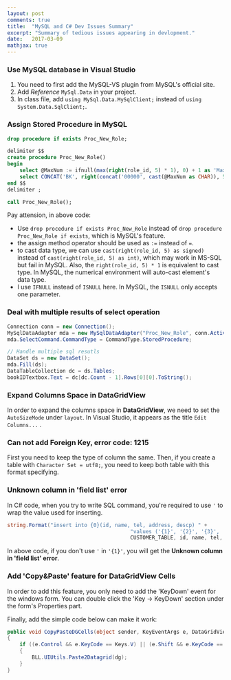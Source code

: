 ```yaml
---
layout: post
comments: true
title:  "MySQL and C# Dev Issues Summary"
excerpt: "Summary of tedious issues appearing in devlopment."
date:   2017-03-09
mathjax: true
---
```



### Use MySQL database in Visual Studio

1. You need to first add the MySQL-VS plugin from MySQL's official site.
2. Add *Reference* `MySql.Data` in your project. 
3. In class file, add `using MySql.Data.MySqlClient;` instead of `using System.Data.SqlClient;`.


### Assign Stored Procedure in MySQL

```sql
drop procedure if exists Proc_New_Role;

delimiter $$
create procedure Proc_New_Role()
begin
    select @MaxNum := ifnull(max(right(role_id, 5) * 1), 0) + 1 as 'MaxNo' from role_master;
    select CONCAT('BK', right(concat('00000', cast(@MaxNum as CHAR)), 5)) as 'RoleID';
end $$
delimiter ;

call Proc_New_Role();
```

Pay attension, in above code:

- Use `drop procedure if exists Proc_New_Role` instead of `drop procedure Proc_New_Role if exists`, which is MySQL's feature.
- the assign method operator should be used as `:=` instead of `=`.
- to cast data type, we can use `cast(right(role_id, 5) as signed)` instead of `cast(right(role_id, 5) as int)`, which may work in MS-SQL but fail in MySQL. Also, the `right(role_id, 5) * 1` is equivalent to cast type. In MySQL, the numerical environment will auto-cast element's data type. 
- I use `IFNULL` instead of `ISNULL` here. In MySQL, the `ISNULL` only accepts one parameter.



### Deal with multiple results of select operation

```c#
Connection conn = new Connection();
MySqlDataAdapter mda = new MySqlDataAdapter("Proc_New_Role", conn.ActiveCon());
mda.SelectCommand.CommandType = CommandType.StoredProcedure;

// Handle multiple sql resutls
DataSet ds = new DataSet();
mda.Fill(ds);
DataTableCollection dc = ds.Tables;
bookIDTextbox.Text = dc[dc.Count - 1].Rows[0][0].ToString();
```



### Expand Columns Space in DataGridView

In order to expand the columns space in **DataGridView**, we need to set the `AutoSizeMode` under `layout`. In Visual Studio, it appears as the title `Edit Columns...` .

### Can not add Foreign Key, error code: 1215

First you need to keep the type of column the same. Then, if you create a table with `Character Set = utf8;`, you need to keep both table with this format specifying.

### Unknown column in 'field list' error 

In C# code, when you try to write SQL command, you're required to use `'` to wrap the value used for inserting. 

```c#
string.Format("insert into {0}(id, name, tel, address, descp) " + 
                                        "values ('{1}', '{2}', '{3}', '{4}', '{5}')", 
										CUSTOMER_TABLE, id, name, tel, addr, comment);
```

In above code, if you don't use `'` in `'{1}'`, you will get the **Unknown column in 'field list' error**.

### Add 'Copy&Paste' feature for DataGridView Cells

In order to add this feature, you only need to add the 'KeyDown' event for the windows form. You can double click the 'Key -> KeyDown' section under the form's Properties part.

Finally, add the simple code below can make it work:

```c#
public void CopyPasteDGCells(object sender, KeyEventArgs e, DataGridView dg)
{
	if ((e.Control && e.KeyCode == Keys.V) || (e.Shift && e.KeyCode == Keys.Insert))
	{
		BLL.UIUtils.Paste2Datagrid(dg);
	}
}
```


